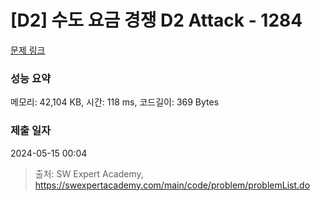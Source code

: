 # [D2] 수도 요금 경쟁 D2 Attack - 1284 

[문제 링크](https://swexpertacademy.com/main/code/problem/problemDetail.do?contestProbId=AV189xUaI8UCFAZN) 

### 성능 요약

메모리: 42,104 KB, 시간: 118 ms, 코드길이: 369 Bytes

### 제출 일자

2024-05-15 00:04



> 출처: SW Expert Academy, https://swexpertacademy.com/main/code/problem/problemList.do